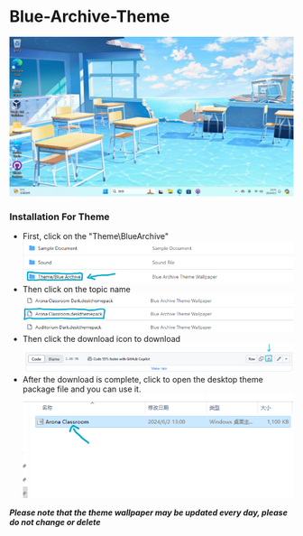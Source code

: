 # Blue-Archive-Theme
![AronMeta Desktop](https://github.com/AronMeta/Blue-Archive-Theme/blob/main/Sample%20Document/AronMeta%20Desktop.png)


### Installation For Theme
* First, click on the "Theme\BlueArchive"
![Set File Theme Blue Archive](https://github.com/AronMeta/Blue-Archive-Theme/blob/main/Sample%20Document/Set%20File%20Theme%20Blue%20Archive.png)
* Then click on the topic name
![Set For Arona Classroom](https://github.com/AronMeta/Blue-Archive-Theme/blob/main/Sample%20Document/Set%20For%20Arona%20Classroom.png)
* Then click the download icon to download
![Download File](https://github.com/AronMeta/Blue-Archive-Theme/blob/main/Sample%20Document/Download%20File.png)
* After the download is complete, click to open the desktop theme package file and you can use it.
![Owned Arona Classroom](https://github.com/AronMeta/Blue-Archive-Theme/blob/main/Sample%20Document/Owned%20Arona%20Classroom.png)

***Please note that the theme wallpaper may be updated every day, please do not change or delete***